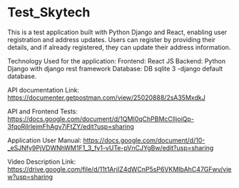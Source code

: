 # Test_Skytech

This is a test application built with Python Django and React, enabling user registration and address updates. Users can register by providing their details, and if already registered, they can update their address information.

Technology Used for the application:
Frontend: React JS
Backend: Python Django with django rest framework
Database: DB sqlite 3 -django default database.



API documentation Link: https://documenter.getpostman.com/view/25020888/2sA35MxdkJ

API and Frontend Tests: https://docs.google.com/document/d/1QMI0qChPBMcCIljoiQp-3fqoRjlrlejmFhAgv7jFtZY/edit?usp=sharing

Application User Manual: https://docs.google.com/document/d/10-_eSJNfy9PjVDWNhWM1F1_3_fy1-vUTe-pVnCJYgBw/edit?usp=sharing

Video Description Link: https://drive.google.com/file/d/11t1ArjIZ4dWCnP5sP6VKMIbAhC47GFwv/view?usp=sharing




